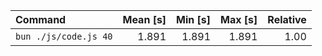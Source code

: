 | Command | Mean [s] | Min [s] | Max [s] | Relative |
|:---|---:|---:|---:|---:|
| `bun ./js/code.js 40` | 1.891 | 1.891 | 1.891 | 1.00 |
